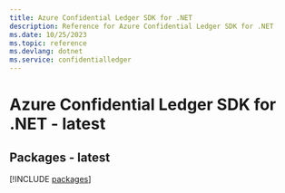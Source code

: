 ```yaml
---
title: Azure Confidential Ledger SDK for .NET
description: Reference for Azure Confidential Ledger SDK for .NET
ms.date: 10/25/2023
ms.topic: reference
ms.devlang: dotnet
ms.service: confidentialledger
---
```

# Azure Confidential Ledger SDK for .NET - latest
## Packages - latest
[!INCLUDE [packages](confidential-ledger-index.md)]